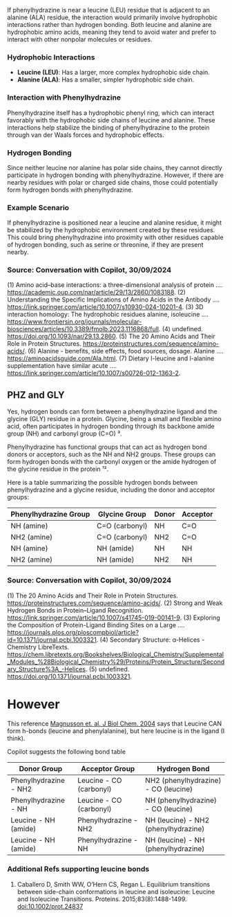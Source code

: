 If phenylhydrazine is near a leucine (LEU) residue that is adjacent to an alanine (ALA) residue, the interaction would primarily involve hydrophobic interactions rather than hydrogen bonding. Both leucine and alanine are hydrophobic amino acids, meaning they tend to avoid water and prefer to interact with other nonpolar molecules or residues.

### Hydrophobic Interactions
- **Leucine (LEU)**: Has a larger, more complex hydrophobic side chain.
- **Alanine (ALA)**: Has a smaller, simpler hydrophobic side chain.

### Interaction with Phenylhydrazine
Phenylhydrazine itself has a hydrophobic phenyl ring, which can interact favorably with the hydrophobic side chains of leucine and alanine. These interactions help stabilize the binding of phenylhydrazine to the protein through van der Waals forces and hydrophobic effects.

### Hydrogen Bonding
Since neither leucine nor alanine has polar side chains, they cannot directly participate in hydrogen bonding with phenylhydrazine. However, if there are nearby residues with polar or charged side chains, those could potentially form hydrogen bonds with phenylhydrazine.

### Example Scenario
If phenylhydrazine is positioned near a leucine and alanine residue, it might be stabilized by the hydrophobic environment created by these residues. This could bring phenylhydrazine into proximity with other residues capable of hydrogen bonding, such as serine or threonine, if they are present nearby.

### Source: Conversation with Copilot, 30/09/2024
(1) Amino acid–base interactions: a three-dimensional analysis of protein .... https://academic.oup.com/nar/article/29/13/2860/1083188.
(2) Understanding the Specific Implications of Amino Acids in the Antibody .... https://link.springer.com/article/10.1007/s10930-024-10201-4.
(3) 3D interaction homology: The hydrophobic residues alanine, isoleucine .... https://www.frontiersin.org/journals/molecular-biosciences/articles/10.3389/fmolb.2023.1116868/full.
(4) undefined. https://doi.org/10.1093/nar/29.13.2860.
(5) The 20 Amino Acids and Their Role in Protein Structures. https://proteinstructures.com/sequence/amino-acids/.
(6) Alanine - benefits, side effects, food sources, dosage. Alanine .... https://aminoacidsguide.com/Ala.html.
(7) Dietary l-leucine and l-alanine supplementation have similar acute .... https://link.springer.com/article/10.1007/s00726-012-1363-2.

## PHZ and GLY
Yes, hydrogen bonds can form between a phenylhydrazine ligand and the glycine (GLY) residue in a protein. Glycine, being a small and flexible amino acid, often participates in hydrogen bonding through its backbone amide group (NH) and carbonyl group (C=O) ³. 

Phenylhydrazine has functional groups that can act as hydrogen bond donors or acceptors, such as the NH and NH2 groups. These groups can form hydrogen bonds with the carbonyl oxygen or the amide hydrogen of the glycine residue in the protein ¹².


Here is a table summarizing the possible hydrogen bonds between phenylhydrazine and a glycine residue, including the donor and acceptor groups:


| **Phenylhydrazine Group** | **Glycine Group**       | **Donor** | **Acceptor** |
|---------------------------|-------------------------|-----------|--------------|
| NH (amine)                | C=O (carbonyl)          | NH        | C=O          |
| NH2 (amine)               | C=O (carbonyl)          | NH2       | C=O          |
| NH (amine)                | NH (amide)              | NH        | NH           |
| NH2 (amine)               | NH (amide)              | NH2       | NH           |



### Source: Conversation with Copilot, 30/09/2024

(1) The 20 Amino Acids and Their Role in Protein Structures. https://proteinstructures.com/sequence/amino-acids/.
(2) Strong and Weak Hydrogen Bonds in Protein–Ligand Recognition. https://link.springer.com/article/10.1007/s41745-019-00141-9.
(3) Exploring the Composition of Protein-Ligand Binding Sites on a Large .... https://journals.plos.org/ploscompbiol/article?id=10.1371/journal.pcbi.1003321.
(4) Secondary Structure: α-Helices - Chemistry LibreTexts. https://chem.libretexts.org/Bookshelves/Biological_Chemistry/Supplemental_Modules_%28Biological_Chemistry%29/Proteins/Protein_Structure/Secondary_Structure%3A_-Helices.
(5) undefined. https://doi.org/10.1371/journal.pcbi.1003321.

# However

This reference [Magnusson et. al. J Biol Chem. 2004](https://doi.org/10.1074/jbc.m311890200) says that Leucine CAN form h-bonds (leucine and phenylalanine), but here leucine is in the ligand (I think).

Copilot suggests the following bond table

| **Donor Group**          | **Acceptor Group**       | **Hydrogen Bond**       |
|--------------------------|--------------------------|-------------------------|
| Phenylhydrazine - NH2    | Leucine - CO (carbonyl)  | NH2 (phenylhydrazine) - CO (leucine) |
| Phenylhydrazine - NH     | Leucine - CO (carbonyl)  | NH (phenylhydrazine) - CO (leucine)  |
| Leucine - NH (amide)     | Phenylhydrazine - NH2    | NH (leucine) - NH2 (phenylhydrazine) |
| Leucine - NH (amide)     | Phenylhydrazine - NH     | NH (leucine) - NH (phenylhydrazine)  |

### Additional Refs supporting leucine bonds


1. Caballero D, Smith WW, O’Hern CS, Regan L. Equilibrium transitions between side-chain conformations in leucine and isoleucine: Leucine and Isoleucine Transitions. Proteins. 2015;83(8):1488-1499. [doi:10.1002/prot.24837](https://onlinelibrary.wiley.com/doi/10.1002/prot.24837)

